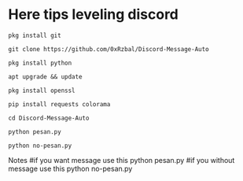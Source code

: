 # Here tips leveling discord
```
pkg install git
```
```
git clone https://github.com/0xRzbal/Discord-Message-Auto
```
```
pkg install python
```
```
apt upgrade && update
```
```
pkg install openssl
```
```
pip install requests colorama
```
```
cd Discord-Message-Auto
```
```
python pesan.py
```
```
python no-pesan.py
```
Notes
#if you want message use this python pesan.py
#if you without message use this python no-pesan.py
